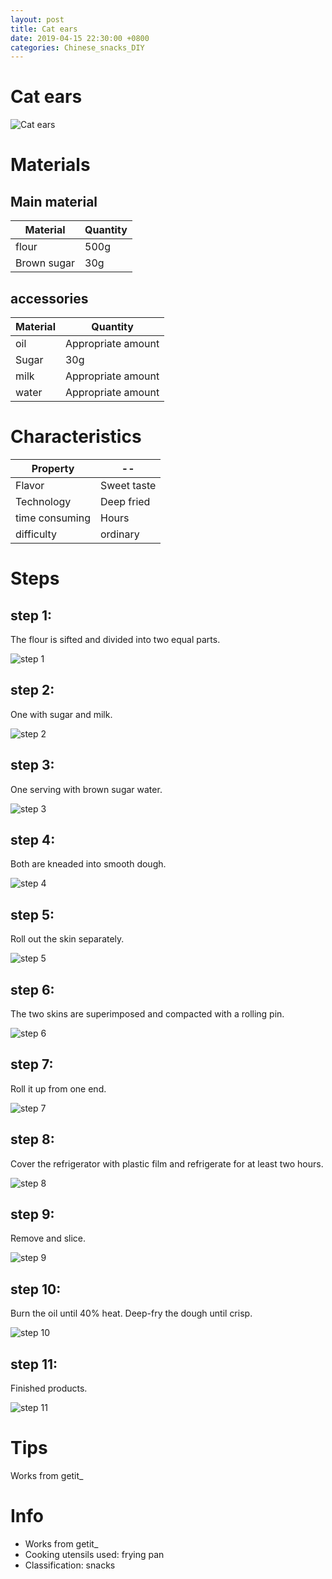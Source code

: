 ```yaml
---
layout: post
title: Cat ears
date: 2019-04-15 22:30:00 +0800
categories: Chinese_snacks_DIY
---
```


# Cat ears

![Cat ears]({{site.baseurl}}/img/400218/400218.jpg)

# Materials


## Main material

Material|Quantity
--|--
flour|500g
Brown sugar|30g

## accessories

Material|Quantity
--|--
oil|Appropriate amount
Sugar|30g
milk|Appropriate amount
water|Appropriate amount

# Characteristics

Property|--
--|--
Flavor|Sweet taste
Technology|Deep fried
time consuming|Hours
difficulty|ordinary

# Steps

## step 1:

The flour is sifted and divided into two equal parts.

![step 1]({{site.baseurl}}/img/400218/1.jpg)

## step 2:

One with sugar and milk.

![step 2]({{site.baseurl}}/img/400218/2.jpg)

## step 3:

One serving with brown sugar water.

![step 3]({{site.baseurl}}/img/400218/3.jpg)

## step 4:

Both are kneaded into smooth dough.

![step 4]({{site.baseurl}}/img/400218/4.jpg)

## step 5:

Roll out the skin separately.

![step 5]({{site.baseurl}}/img/400218/5.jpg)

## step 6:

The two skins are superimposed and compacted with a rolling pin.

![step 6]({{site.baseurl}}/img/400218/6.jpg)

## step 7:

Roll it up from one end.

![step 7]({{site.baseurl}}/img/400218/7.jpg)

## step 8:

Cover the refrigerator with plastic film and refrigerate for at least two hours.

![step 8]({{site.baseurl}}/img/400218/8.jpg)

## step 9:

Remove and slice.

![step 9]({{site.baseurl}}/img/400218/9.jpg)

## step 10:

Burn the oil until 40% heat. Deep-fry the dough until crisp.

![step 10]({{site.baseurl}}/img/400218/10.jpg)

## step 11:

Finished products.

![step 11]({{site.baseurl}}/img/400218/11.jpg)

# Tips

Works from getit_

# Info

- Works from getit_
- Cooking utensils used: frying pan
- Classification: snacks